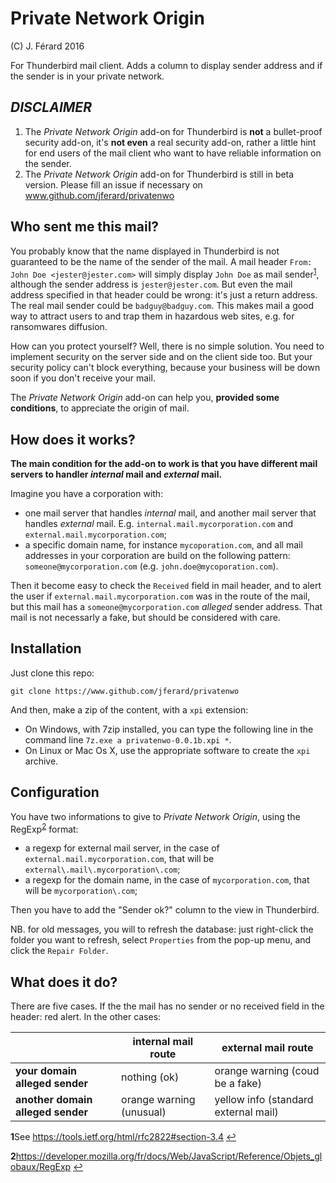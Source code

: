 # Private Network Origin
(C) J. Férard 2016

For Thunderbird mail client. Adds a column to display sender address and if the sender is in your private network.

## *DISCLAIMER*
1. The *Private Network Origin* add-on for Thunderbird is **not** a bullet-proof security add-on, it's **not even** a real security add-on, rather a little hint for end users of the mail client who want to have reliable information on the sender.
2. The *Private Network Origin* add-on for Thunderbird is still in beta version. Please fill an issue if necessary on www.github.com/jferard/privatenwo

## Who sent me this mail?
You probably know that the name displayed in Thunderbird is not guaranteed to be the name of the sender of the mail. A mail header `From: John Doe <jester@jester.com>` will simply display `John Doe` as mail sender<sup id="a1">[1](#f1)</sup>, although the sender address is `jester@jester.com`. But even the mail address specified in that header could be wrong: it's just a return address. The real mail sender could be `badguy@badguy.com`. This makes mail a good way to attract users to and trap them in hazardous web sites, e.g. for ransomwares diffusion.

How can you protect yourself? Well, there is no simple solution. You need to implement security on the server side and on the client side too. But your security policy can't block everything, because your business will be down soon if you don't receive your mail.

The *Private Network Origin* add-on can help you, **provided some conditions**, to appreciate the origin of mail.

## How does it works?
**The main condition for the add-on to work is that you have different mail servers to handler *internal* mail and *external* mail.**

Imagine you have a corporation with:
* one mail server that handles *internal* mail, and another mail server that handles *external* mail. E.g. `internal.mail.mycorporation.com` and `external.mail.mycorporation.com`;
* a specific domain name, for instance `mycoporation.com`, and all mail addresses in your corporation are build on the following pattern: `someone@mycorporation.com` (e.g. `john.doe@mycoporation.com`).

Then it become easy to check the `Received` field in mail header, and to alert the user if `external.mail.mycorporation.com` was in the route of the mail, but this mail has a `someone@mycorporation.com` *alleged* sender address. That mail is not necessarly a fake, but should be considered with care.

## Installation
Just clone this repo:

`git clone https://www.github.com/jferard/privatenwo` 

And then, make a zip of the content, with a `xpi` extension:
* On Windows, with 7zip installed, you can type the following line in the command line `7z.exe a privatenwo-0.0.1b.xpi *`.
* On Linux or Mac Os X, use the appropriate software to create the `xpi` archive.

## Configuration
You have two informations to give to *Private Network Origin*, using the RegExp<sup id="a2">[2](#f2)</sup> format:
* a regexp for external mail server, in the case of `external.mail.mycorporation.com`, that will be `external\.mail\.mycorporation\.com`;
* a regexp for the domain name, in the case of `mycorporation.com`, that will be `mycorporation\.com`;

Then you have to add the "Sender ok?" column to the view in Thunderbird.

NB. for old messages, you will to refresh the database: just right-click the folder you want to refresh, select `Properties` from the pop-up menu, and click the `Repair Folder`.

## What does it do?
There are five cases. 
If the the mail has no sender or no received field in the header: red alert.
In the other cases:

||internal mail route|external mail route|
|---|---|---|
|**your domain alleged sender**|nothing (ok)|orange warning (coud be a fake)|
|**another domain alleged sender**|orange warning (unusual)|yellow info (standard external mail)|

<b id="f1">1</b>See https://tools.ietf.org/html/rfc2822#section-3.4 [&#8617;](#a1)

<b id="f2">2</b>https://developer.mozilla.org/fr/docs/Web/JavaScript/Reference/Objets_globaux/RegExp [&#8617;](#a2)